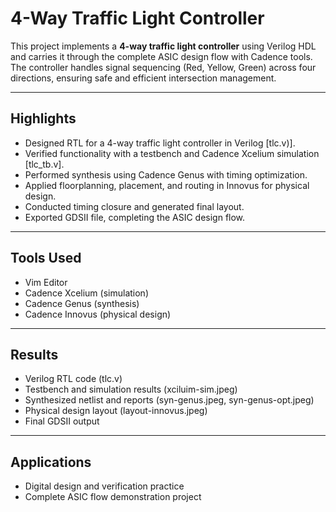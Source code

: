 # 4-Way Traffic Light Controller

This project implements a **4-way traffic light controller** using Verilog HDL and carries it through the complete ASIC design flow with Cadence tools. The controller handles signal sequencing (Red, Yellow, Green) across four directions, ensuring safe and efficient intersection management.  

---

## Highlights  
- Designed RTL for a 4-way traffic light controller in Verilog [tlc.v)].  
- Verified functionality with a testbench and Cadence Xcelium simulation [tlc_tb.v].  
- Performed synthesis using Cadence Genus with timing optimization.  
- Applied floorplanning, placement, and routing in Innovus for physical design.  
- Conducted timing closure and generated final layout.  
- Exported GDSII file, completing the ASIC design flow.  

---

## Tools Used  
- Vim Editor  
- Cadence Xcelium (simulation)  
- Cadence Genus (synthesis)  
- Cadence Innovus (physical design)  

---

## Results  
- Verilog RTL code (tlc.v)  
- Testbench and simulation results (xciluim-sim.jpeg)  
- Synthesized netlist and reports (syn-genus.jpeg, syn-genus-opt.jpeg)  
- Physical design layout (layout-innovus.jpeg)  
- Final GDSII output  

---

## Applications  
- Digital design and verification practice  
- Complete ASIC flow demonstration project  
